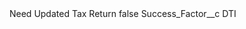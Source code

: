 <?xml version="1.0" encoding="UTF-8"?>
<CustomMetadata xmlns="http://soap.sforce.com/2006/04/metadata" xmlns:xsi="http://www.w3.org/2001/XMLSchema-instance" xmlns:xsd="http://www.w3.org/2001/XMLSchema">
    <label>Need Updated Tax Return</label>
    <protected>false</protected>
    <values>
        <field>Success_Factor__c</field>
        <value xsi:type="xsd:string">DTI</value>
    </values>
</CustomMetadata>
